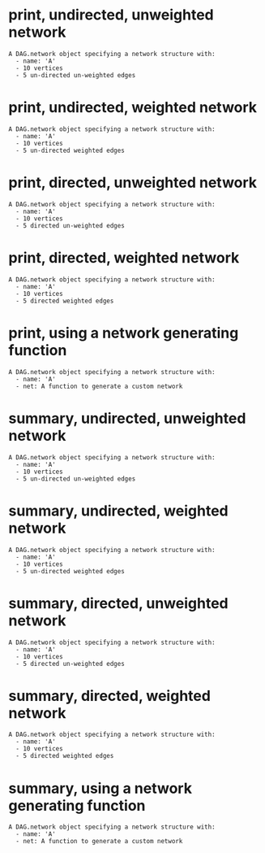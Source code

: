 # print, undirected, unweighted network

    A DAG.network object specifying a network structure with:
      - name: 'A'
      - 10 vertices
      - 5 un-directed un-weighted edges

# print, undirected, weighted network

    A DAG.network object specifying a network structure with:
      - name: 'A'
      - 10 vertices
      - 5 un-directed weighted edges

# print, directed, unweighted network

    A DAG.network object specifying a network structure with:
      - name: 'A'
      - 10 vertices
      - 5 directed un-weighted edges

# print, directed, weighted network

    A DAG.network object specifying a network structure with:
      - name: 'A'
      - 10 vertices
      - 5 directed weighted edges

# print, using a network generating function

    A DAG.network object specifying a network structure with:
      - name: 'A'
      - net: A function to generate a custom network

# summary, undirected, unweighted network

    A DAG.network object specifying a network structure with:
      - name: 'A'
      - 10 vertices
      - 5 un-directed un-weighted edges

# summary, undirected, weighted network

    A DAG.network object specifying a network structure with:
      - name: 'A'
      - 10 vertices
      - 5 un-directed weighted edges

# summary, directed, unweighted network

    A DAG.network object specifying a network structure with:
      - name: 'A'
      - 10 vertices
      - 5 directed un-weighted edges

# summary, directed, weighted network

    A DAG.network object specifying a network structure with:
      - name: 'A'
      - 10 vertices
      - 5 directed weighted edges

# summary, using a network generating function

    A DAG.network object specifying a network structure with:
      - name: 'A'
      - net: A function to generate a custom network

